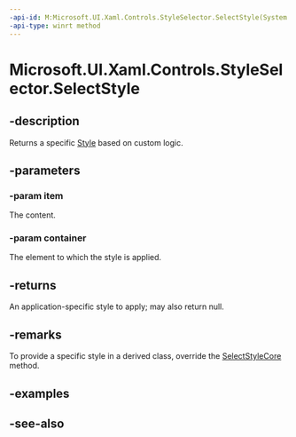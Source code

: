```yaml
---
-api-id: M:Microsoft.UI.Xaml.Controls.StyleSelector.SelectStyle(System.Object,Microsoft.UI.Xaml.DependencyObject)
-api-type: winrt method
---
```


<!-- Method syntax
public Windows.UI.Xaml.Style SelectStyle(System.Object item, Windows.UI.Xaml.DependencyObject container)
-->

# Microsoft.UI.Xaml.Controls.StyleSelector.SelectStyle

## -description
Returns a specific [Style](../microsoft.ui.xaml/style.md) based on custom logic.

## -parameters
### -param item
The content.

### -param container
The element to which the style is applied.

## -returns
An application-specific style to apply; may also return null.

## -remarks
To provide a specific style in a derived class, override the [SelectStyleCore](styleselector_selectstylecore_2089986252.md) method.

## -examples

## -see-also
